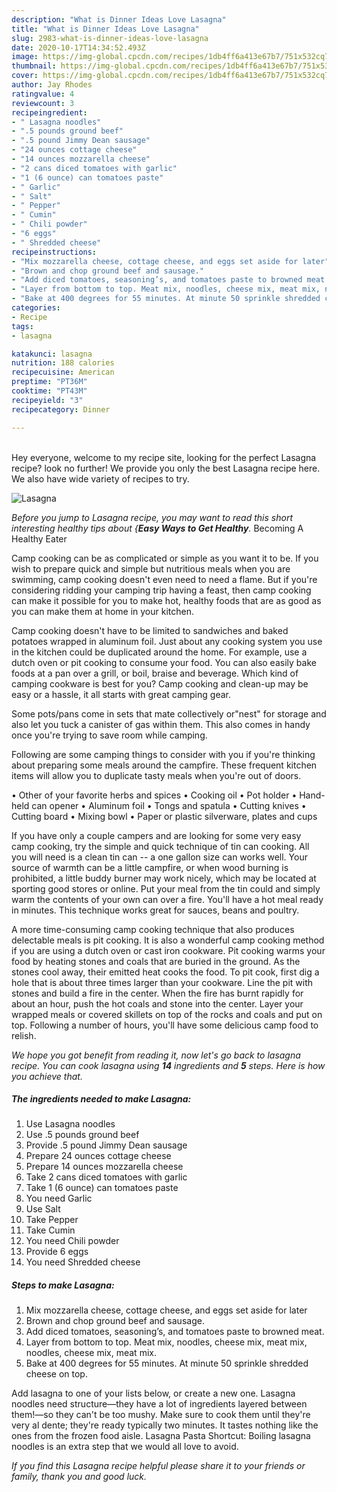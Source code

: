 ```yaml
---
description: "What is Dinner Ideas Love Lasagna"
title: "What is Dinner Ideas Love Lasagna"
slug: 2983-what-is-dinner-ideas-love-lasagna
date: 2020-10-17T14:34:52.493Z
image: https://img-global.cpcdn.com/recipes/1db4ff6a413e67b7/751x532cq70/lasagna-recipe-main-photo.jpg
thumbnail: https://img-global.cpcdn.com/recipes/1db4ff6a413e67b7/751x532cq70/lasagna-recipe-main-photo.jpg
cover: https://img-global.cpcdn.com/recipes/1db4ff6a413e67b7/751x532cq70/lasagna-recipe-main-photo.jpg
author: Jay Rhodes
ratingvalue: 4
reviewcount: 3
recipeingredient:
- " Lasagna noodles"
- ".5 pounds ground beef"
- ".5 pound Jimmy Dean sausage"
- "24 ounces cottage cheese"
- "14 ounces mozzarella cheese"
- "2 cans diced tomatoes with garlic"
- "1 (6 ounce) can tomatoes paste"
- " Garlic"
- " Salt"
- " Pepper"
- " Cumin"
- " Chili powder"
- "6 eggs"
- " Shredded cheese"
recipeinstructions:
- "Mix mozzarella cheese, cottage cheese, and eggs set aside for later"
- "Brown and chop ground beef and sausage."
- "Add diced tomatoes, seasoning’s, and tomatoes paste to browned meat."
- "Layer from bottom to top. Meat mix, noodles, cheese mix, meat mix, noodles, cheese mix, meat mix."
- "Bake at 400 degrees for 55 minutes. At minute 50 sprinkle shredded cheese on top."
categories:
- Recipe
tags:
- lasagna

katakunci: lasagna 
nutrition: 188 calories
recipecuisine: American
preptime: "PT36M"
cooktime: "PT43M"
recipeyield: "3"
recipecategory: Dinner

---
```

<br>
Hey everyone, welcome to my recipe site, looking for the perfect Lasagna recipe? look no further! We provide you only the best Lasagna recipe here. We also have wide variety of recipes to try.
<br>


![Lasagna](https://img-global.cpcdn.com/recipes/1db4ff6a413e67b7/751x532cq70/lasagna-recipe-main-photo.jpg)

<i>Before you jump to Lasagna recipe, you may want to read this short interesting healthy tips about {<strong>Easy Ways to Get Healthy</strong>.</i>
Becoming A Healthy Eater

    
Camp cooking can be as complicated or simple as you want it to be. If you wish to prepare quick and simple but nutritious meals when you are swimming, camp cooking doesn't even need to need a flame. But if you're considering ridding your camping trip having a feast, then camp cooking can make it possible for you to make hot, healthy foods that are as good as you can make them at home in your kitchen.

Camp cooking doesn't have to be limited to sandwiches and baked potatoes wrapped in aluminum foil.  Just about any cooking system you use in the kitchen could be duplicated around the home. For example, use a dutch oven or pit cooking to consume your food. You can also easily bake foods at a pan over a grill, or boil, braise and beverage. Which kind of camping cookware is best for you? Camp cooking and clean-up may be easy or a hassle, it all starts with great camping gear.

Some pots/pans come in sets that mate collectively or"nest" for storage and also let you tuck a canister of gas within them. This also comes in handy once you're trying to save room while camping.

Following are some camping things to consider with you if you're thinking about preparing some meals around the campfire. These frequent kitchen items will allow you to duplicate tasty meals when you're out of doors.


• Other of your favorite herbs and spices
• Cooking oil
• Pot holder
• Hand-held can opener
• Aluminum foil
• Tongs and spatula
• Cutting knives
• Cutting board
• Mixing bowl
• Paper or plastic silverware, plates and cups

If you have only a couple campers and are looking for some very easy camp cooking, try the simple and quick technique of tin can cooking. All you will need is a clean tin can -- a one gallon size can works well. Your source of warmth can be a little campfire, or when wood burning is prohibited, a little buddy burner may work nicely, which may be located at sporting good stores or online. Put your meal from the tin could and simply warm the contents of your own can over a fire. You'll have a hot meal ready in minutes.  This technique works great for sauces, beans and poultry.

A more time-consuming camp cooking technique that also produces delectable meals is pit cooking.  It is also a wonderful camp cooking method if you are using a dutch oven or cast iron cookware. Pit cooking warms your food by heating stones and coals that are buried in the ground. As the stones cool away, their emitted heat cooks the food. To pit cook, first dig a hole that is about three times larger than your cookware. Line the pit with stones and build a fire in the center. When the fire has burnt rapidly for about an hour, push the hot coals and stone into the center. Layer your wrapped meals or covered skillets on top of the rocks and coals and put on top. Following a number of hours, you'll have some delicious camp food to relish.


<i>We hope you got benefit from reading it, now let's go back to lasagna recipe. You can cook lasagna using <strong>14</strong> ingredients and <strong>5</strong> steps. Here is how you achieve that.
</i>

##### The ingredients needed to make Lasagna:

1. Use  Lasagna noodles
1. Use .5 pounds ground beef
1. Provide .5 pound Jimmy Dean sausage
1. Prepare 24 ounces cottage cheese
1. Prepare 14 ounces mozzarella cheese
1. Take 2 cans diced tomatoes with garlic
1. Take 1 (6 ounce) can tomatoes paste
1. You need  Garlic
1. Use  Salt
1. Take  Pepper
1. Take  Cumin
1. You need  Chili powder
1. Provide 6 eggs
1. You need  Shredded cheese


##### Steps to make Lasagna:

1. Mix mozzarella cheese, cottage cheese, and eggs set aside for later
1. Brown and chop ground beef and sausage.
1. Add diced tomatoes, seasoning’s, and tomatoes paste to browned meat.
1. Layer from bottom to top. Meat mix, noodles, cheese mix, meat mix, noodles, cheese mix, meat mix.
1. Bake at 400 degrees for 55 minutes. At minute 50 sprinkle shredded cheese on top.


Add lasagna to one of your lists below, or create a new one. Lasagna noodles need structure—they have a lot of ingredients layered between them!—so they can&#39;t be too mushy. Make sure to cook them until they&#39;re very al dente; they&#39;re ready typically two minutes. It tastes nothing like the ones from the frozen food aisle. Lasagna Pasta Shortcut: Boiling lasagna noodles is an extra step that we would all love to avoid. 

<i>If you find this Lasagna recipe helpful please share it to your friends or family, thank you and good luck.</i>
